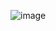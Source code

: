 ![image](https://github.com/RichVR2321/FIS-PROYECTO-2023/assets/143575482/f94f7257-f3cd-4636-a775-f7e9ec8bff21)
